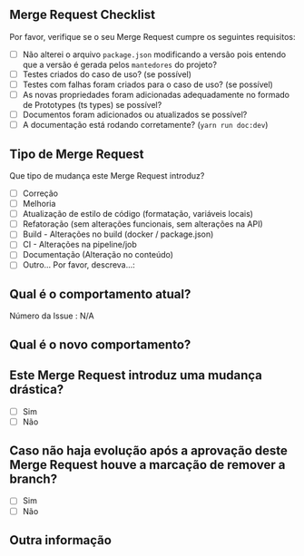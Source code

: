 ## Merge Request Checklist
Por favor, verifique se o seu Merge Request cumpre os seguintes requisitos:

- [ ] Não alterei o arquivo `package.json` modificando a versão pois entendo que a versão é gerada pelos `mantedores` do projeto?
- [ ] Testes criados do caso de uso? (se possível)
- [ ] Testes com falhas foram criados para o caso de uso? (se possível)
- [ ] As novas propriedades foram adicionadas adequadamente no formado de Prototypes (ts types) se possível?
- [ ] Documentos foram adicionados ou atualizados se possível?
- [ ] A documentação está rodando corretamente? (`yarn run doc:dev`)

## Tipo de Merge Request
Que tipo de mudança este Merge Request introduz?

<!-- Por favor, verifique o que se aplica a este Merge Request marcando "x". -->

- [ ] Correção
- [ ] Melhoria
- [ ] Atualização de estilo de código (formatação, variáveis ​​locais)
- [ ] Refatoração (sem alterações funcionais, sem alterações na API)
- [ ] Build - Alterações no build (docker / package.json)
- [ ] CI - Alterações na pipeline/job
- [ ] Documentação (Alteração no conteúdo)
- [ ] Outro... Por favor, descreva...:

## Qual é o comportamento atual?
<!-- Descreva o comportamento atual que você está modificando ou vincule a um problema relevante.  -->

Número da Issue : N/A


## Qual é o novo comportamento?


## Este Merge Request introduz uma mudança drástica?

- [ ] Sim
- [ ] Não

## Caso não haja evolução após a aprovação deste Merge Request houve a marcação de remover a branch?

- [ ] Sim
- [ ] Não

<!-- Se este Merge Request contiver uma alteração significativa, descreva o impacto e o caminho de migração dos aplicativos existentes abaixo.  -->


## Outra informação

<!--🔅🔅🔅🔅🔅🔅🔅🔅🔅🔅🔅🔅🔅🔅🔅🔅🔅🔅🔅🔅🔅🔅🔅🔅🔅🔅🔅🔅🔅🔅🔅

Aproveite este espaço e adicione informação relevante como uma print screen ou um gif

🔅🔅🔅🔅🔅🔅🔅🔅🔅🔅🔅🔅🔅🔅🔅🔅🔅🔅🔅🔅🔅🔅🔅🔅🔅🔅🔅🔅🔅🔅🔅🔅🔅-->
